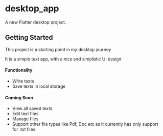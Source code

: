 # desktop_app

A new Flutter desktop project.

## Getting Started

This project is a starting point in my desktop journey

It is a simple text app, with a nice and simplistic UI design

#### Functionality
- Write texts
- Save texts in local storage

#### Coming Soon
- View all saved texts
- Edit text files
- Manage files 
- Support other file types like Pdf, Doc etc as it currently has only support for .txt files.